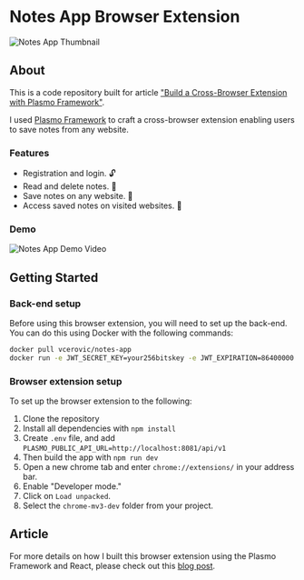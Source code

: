 # Notes App Browser Extension
![Notes App Thumbnail](https://i.imgur.com/mpMy6XS.png)

## About

This is a code repository built for article ["Build a Cross-Browser Extension with Plasmo Framework"](https://veljkocerovic.com/blog/build-a-cross-browser-extension-with-plasmo-framework). 

I used [Plasmo Framework](https://github.com/PlasmoHQ/plasmo) to craft a cross-browser extension enabling users to save notes from any website.

### Features
-   Registration and login. 🔓
-   Read and delete notes. 📖
-   Save notes on any website. 💾
-   Access saved notes on visited websites. 📒

### Demo
![Notes App Demo Video](https://i.imgur.com/R10KqIF.gif)

## Getting Started

### Back-end setup
Before using this browser extension, you will need to set up the back-end. You can do this using Docker with the following commands:

```sh
docker pull vcerovic/notes-app
docker run -e JWT_SECRET_KEY=your256bitskey -e JWT_EXPIRATION=86400000 -p 8081:8081 -d vcerovic/notes-app
```

### Browser extension setup

To set up the browser extension to the following:

1. Clone the repository
2. Install all dependencies with `npm install`
3. Create `.env` file, and add `PLASMO_PUBLIC_API_URL=http://localhost:8081/api/v1`
4. Then build the app with `npm run dev`
5. Open a new chrome tab and enter `chrome://extensions/` in your address bar.
6. Enable "Developer mode."
7. Click on `Load unpacked`.
8. Select the `chrome-mv3-dev` folder from your project.

## Article
For more details on how I built this browser extension using the Plasmo Framework and React, please check out this [blog post](https://veljkocerovic.com/blog/build-a-cross-browser-extension-with-plasmo-framework).
